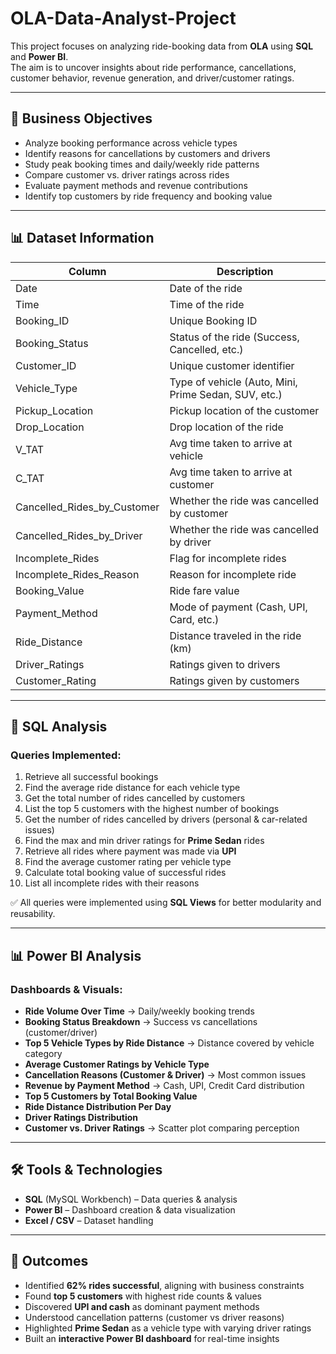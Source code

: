 # OLA-Data-Analyst-Project

This project focuses on analyzing ride-booking data from **OLA** using **SQL** and **Power BI**.  
The aim is to uncover insights about ride performance, cancellations, customer behavior, revenue generation, and driver/customer ratings.  

---

## 📌 Business Objectives
- Analyze booking performance across vehicle types  
- Identify reasons for cancellations by customers and drivers  
- Study peak booking times and daily/weekly ride patterns  
- Compare customer vs. driver ratings across rides  
- Evaluate payment methods and revenue contributions  
- Identify top customers by ride frequency and booking value  

---

## 📊 Dataset Information

| Column                  | Description                                  |
|--------------------------|----------------------------------------------|
| Date                     | Date of the ride                             |
| Time                     | Time of the ride                             |
| Booking_ID               | Unique Booking ID                            |
| Booking_Status           | Status of the ride (Success, Cancelled, etc.)|
| Customer_ID              | Unique customer identifier                   |
| Vehicle_Type             | Type of vehicle (Auto, Mini, Prime Sedan, SUV, etc.) |
| Pickup_Location          | Pickup location of the customer              |
| Drop_Location            | Drop location of the ride                    |
| V_TAT                    | Avg time taken to arrive at vehicle          |
| C_TAT                    | Avg time taken to arrive at customer         |
| Cancelled_Rides_by_Customer | Whether the ride was cancelled by customer |
| Cancelled_Rides_by_Driver   | Whether the ride was cancelled by driver   |
| Incomplete_Rides         | Flag for incomplete rides                    |
| Incomplete_Rides_Reason  | Reason for incomplete ride                   |
| Booking_Value            | Ride fare value                              |
| Payment_Method           | Mode of payment (Cash, UPI, Card, etc.)      |
| Ride_Distance            | Distance traveled in the ride (km)           |
| Driver_Ratings           | Ratings given to drivers                     |
| Customer_Rating          | Ratings given by customers                   |

---

## 🔎 SQL Analysis

### Queries Implemented:
1. Retrieve all successful bookings  
2. Find the average ride distance for each vehicle type  
3. Get the total number of rides cancelled by customers  
4. List the top 5 customers with the highest number of bookings  
5. Get the number of rides cancelled by drivers (personal & car-related issues)  
6. Find the max and min driver ratings for **Prime Sedan** rides  
7. Retrieve all rides where payment was made via **UPI**  
8. Find the average customer rating per vehicle type  
9. Calculate total booking value of successful rides  
10. List all incomplete rides with their reasons  

✅ All queries were implemented using **SQL Views** for better modularity and reusability.

---

## 📊 Power BI Analysis

### Dashboards & Visuals:
- **Ride Volume Over Time** → Daily/weekly booking trends  
- **Booking Status Breakdown** → Success vs cancellations (customer/driver)  
- **Top 5 Vehicle Types by Ride Distance** → Distance covered by vehicle category  
- **Average Customer Ratings by Vehicle Type**  
- **Cancellation Reasons (Customer & Driver)** → Most common issues  
- **Revenue by Payment Method** → Cash, UPI, Credit Card distribution  
- **Top 5 Customers by Total Booking Value**  
- **Ride Distance Distribution Per Day**  
- **Driver Ratings Distribution**  
- **Customer vs. Driver Ratings** → Scatter plot comparing perception  

---

## 🛠️ Tools & Technologies
- **SQL** (MySQL Workbench) – Data queries & analysis  
- **Power BI** – Dashboard creation & data visualization  
- **Excel / CSV** – Dataset handling  

---

## 🚀 Outcomes
- Identified **62% rides successful**, aligning with business constraints  
- Found **top 5 customers** with highest ride counts & values  
- Discovered **UPI and cash** as dominant payment methods  
- Understood cancellation patterns (customer vs driver reasons)  
- Highlighted **Prime Sedan** as a vehicle type with varying driver ratings  
- Built an **interactive Power BI dashboard** for real-time insights  
